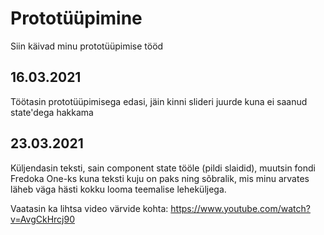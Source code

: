 # Prototüüpimine
Siin käivad minu prototüüpimise tööd

## 16.03.2021
Töötasin prototüüpimisega edasi, jäin kinni slideri juurde kuna ei saanud state'dega hakkama

## 23.03.2021
Küljendasin teksti, sain component state tööle (pildi slaidid), muutsin fondi Fredoka One-ks kuna teksti kuju on paks ning sõbralik, mis minu arvates läheb väga hästi kokku looma teemalise leheküljega.

Vaatasin ka lihtsa video värvide kohta: https://www.youtube.com/watch?v=AvgCkHrcj90